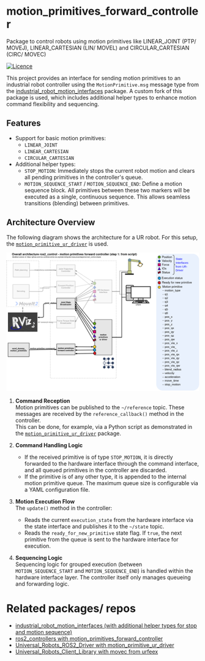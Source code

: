 motion_primitives_forward_controller
==========================================

Package to control robots using motion primitives like LINEAR_JOINT (PTP/ MOVEJ), LINEAR_CARTESIAN (LIN/ MOVEL) and CIRCULAR_CARTESIAN (CIRC/ MOVEC)

[![Licence](https://img.shields.io/badge/License-Apache-2.0-blue.svg)](https://opensource.org/licenses/Apache-2.0)


This project provides an interface for sending motion primitives to an industrial robot controller using the `MotionPrimitive.msg` message type from the [industrial_robot_motion_interfaces](https://github.com/StoglRobotics-forks/industrial_robot_motion_interfaces/tree/helper-types) package. A custom fork of this package is used, which includes additional helper types to enhance motion command flexibility and sequencing.

## Features

- Support for basic motion primitives:
  - `LINEAR_JOINT`
  - `LINEAR_CARTESIAN`
  - `CIRCULAR_CARTESIAN`
- Additional helper types:
  - `STOP_MOTION`: Immediately stops the current robot motion and clears all pending primitives in the controller's queue.
  - `MOTION_SEQUENCE_START` / `MOTION_SEQUENCE_END`: Define a motion sequence block. All primitives between these two markers will be executed as a single, continuous sequence. This allows seamless transitions (blending) between primitives.

## Architecture Overview
The following diagram shows the architecture for a UR robot.
For this setup, the [`motion_primitive_ur_driver`](https://github.com/StoglRobotics-forks/Universal_Robots_ROS2_Driver_MotionPrimitive) is used.

![UR Robot Architecture](doc/ros2_control_motion_primitives_ur_whiteBackground.drawio.png)


1. **Command Reception**  
   Motion primitives can be published to the `~/reference` topic. These messages are received by the `reference_callback()` method in the controller.  
   This can be done, for example, via a Python script as demonstrated in the [`motion_primitive_ur_driver`](https://github.com/StoglRobotics-forks/Universal_Robots_ROS2_Driver_MotionPrimitive/blob/main/ur_robot_driver/examples/send_dummy_motion_primitives.py) package.

2. **Command Handling Logic**  
   - If the received primitive is of type `STOP_MOTION`, it is directly forwarded to the hardware interface through the command interface, and all queued primitives in the controller are discarded.
   - If the primitive is of any other type, it is appended to the internal motion primitive queue. The maximum queue size is configurable via a YAML configuration file.

3. **Motion Execution Flow**  
   The `update()` method in the controller:
   - Reads the current `execution_state` from the hardware interface via the state interface and publishes it to the `~/state` topic.
   - Reads the `ready_for_new_primitive` state flag. If `true`, the next primitive from the queue is sent to the hardware interface for execution.

4. **Sequencing Logic**  
   Sequencing logic for grouped execution (between `MOTION_SEQUENCE_START` and `MOTION_SEQUENCE_END`) is handled within the hardware interface layer. The controller itself only manages queueing and forwarding logic.


# Related packages/ repos
- [industrial_robot_motion_interfaces (with additional helper types for stop and motion sequence)](https://github.com/StoglRobotics-forks/industrial_robot_motion_interfaces/tree/helper-types)
- [ros2_controllers with motion_primitives_forward_controller](https://github.com/StoglRobotics-forks/ros2_controllers/tree/motion_primitive_forward_controller/motion_primitives_forward_controller)
- [Universal_Robots_ROS2_Driver with motion_primitive_ur_driver](https://github.com/StoglRobotics-forks/Universal_Robots_ROS2_Driver_MotionPrimitive)
- [Universal_Robots_Client_Library with movec from urfeex](https://github.com/urfeex/Universal_Robots_Client_Library/tree/movec_movep)